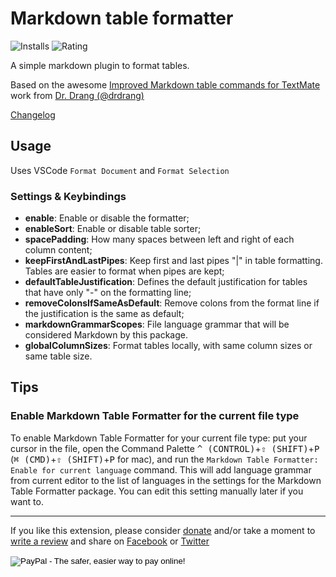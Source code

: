 # Markdown table formatter

![Installs](https://vsmarketplacebadge.apphb.com/installs-short/fcrespo82.markdown-table-formatter.svg)
![Rating](https://vsmarketplacebadge.apphb.com/rating-star/fcrespo82.markdown-table-formatter.svg)

A simple markdown plugin to format tables.

Based on the awesome [Improved Markdown table commands for TextMate](http://www.leancrew.com/all-this/2012/03/improved-markdown-table-commands-for-textmate/) work from [Dr. Drang (@drdrang)](https://twitter.com/drdrang)

[Changelog](https://github.com/fcrespo82/vscode-markdown-table-formatter/blob/master/CHANGELOG.md)


## Usage

Uses VSCode `Format Document` and `Format Selection`

### Settings & Keybindings

- **enable**: Enable or disable the formatter;
- **enableSort**: Enable or disable table sorter;
- **spacePadding**: How many spaces between left and right of each column content;
- **keepFirstAndLastPipes**: Keep first and last pipes "|" in table formatting. Tables are easier to format when pipes are kept;
- **defaultTableJustification**: Defines the default justification for tables that have only "-" on the formatting line;
- **removeColonsIfSameAsDefault**: Remove colons from the format line if the justification is the same as default;
- **markdownGrammarScopes**: File language grammar that will be considered Markdown by this package.
- **globalColumnSizes**: Format tables locally, with same column sizes or same table size.

## Tips

### Enable Markdown Table Formatter for the current file type

To enable Markdown Table Formatter for your current file type: put your cursor in the file, open the Command Palette <kbd>^ (CONTROL)</kbd>+<kbd>⇧ (SHIFT)</kbd>+<kbd>P</kbd> (<kbd>⌘ (CMD)</kbd>+<kbd>⇧ (SHIFT)</kbd>+<kbd>P</kbd> for mac), and run the `Markdown Table Formatter: Enable for current language` command. This will add language grammar from current editor to the list of languages in the settings for the Markdown Table Formatter package. You can edit this setting manually later if you want to.

- - -


If you like this extension, please consider [donate](https://www.paypal.com/cgi-bin/webscr?cmd=_s-xclick&hosted_button_id=2KJXQPK7AAVU6) and/or take a moment to [write a review](https://marketplace.visualstudio.com/items?itemName=fcrespo82.markdown-table-formatter#review-details) and share on <a href="https://www.facebook.com/sharer/sharer.php?u=https%3A%2F%2Fmarketplace.visualstudio.com%2Fitems%3FitemName%3Dfcrespo82.markdown-table-formatter%23overview">Facebook</a> or <a href="https://www.twitter.com/home?status=Just%20discovered%20this%20on%20the%20%23VSMarketplace%3A%20https%3A%2F%2Fmarketplace.visualstudio.com%2Fitems%3FitemName%3Dfcrespo82.markdown-table-formatter%23overview">Twitter</a>
<form action="https://www.paypal.com/cgi-bin/webscr" method="post" target="_top">
<input type="hidden" name="cmd" value="_s-xclick">
<input type="hidden" name="hosted_button_id" value="2KJXQPK7AAVU6">
<input type="image" src="https://www.paypalobjects.com/en_US/i/btn/btn_donate_SM.gif" border="0" name="submit" alt="PayPal - The safer, easier way to pay online!">
<img alt="" border="0" src="https://www.paypalobjects.com/pt_BR/i/scr/pixel.gif" width="1" height="1">
</form>

